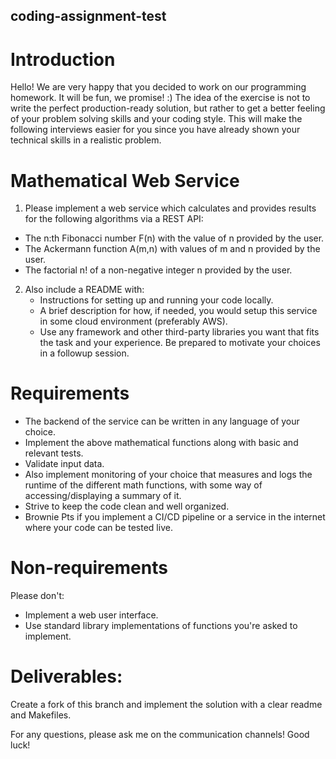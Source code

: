 ## coding-assignment-test


# Introduction

Hello! We are very happy that you decided to work on our programming homework. It will be fun, we promise! :)
The idea of the exercise is not to write the perfect production-ready solution, but rather to get a better feeling of your problem solving skills and your coding style.
This will make the following interviews easier for you since you have already shown your technical skills in a realistic problem.

# Mathematical Web Service

1) Please implement a web service which calculates and provides results for the following algorithms via a REST API:
  - The n:th Fibonacci number F(n) with the value of n provided by the user.
  - The Ackermann function A(m,n) with values of m and n provided by the user.
  - The factorial n! of a non-negative integer n provided by the user.

2) Also include a README with:
   - Instructions for setting up and running your code locally.
   - A brief description for how, if needed, you would setup this service in some cloud environment (preferably AWS).
   - Use any framework and other third-party libraries you want that fits the task and your experience. Be prepared to motivate your choices in a followup session.

# Requirements
- The backend of the service can be written in any language of your choice.
- Implement the above mathematical functions along with basic and relevant tests.
- Validate input data.
- Also implement monitoring of your choice that measures and logs the runtime of the different math functions, with some way of accessing/displaying a summary of it.
- Strive to keep the code clean and well organized.
- Brownie Pts if you implement a CI/CD pipeline or a service in the internet where your code can be tested live. 

# Non-requirements
Please don't:
- Implement a web user interface.
- Use standard library implementations of functions you're asked to implement.


# Deliverables:
Create a fork of this branch and implement the solution with a clear readme and Makefiles.

For any questions, please ask me on the communication channels!
Good luck!

